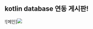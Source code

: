 ## kotlin database 연동 게시판!

![메인]<img src="https://user-images.githubusercontent.com/86187456/127121661-f40b9c8d-6ada-4096-bfe4-936d2f6613b1.gif" >


